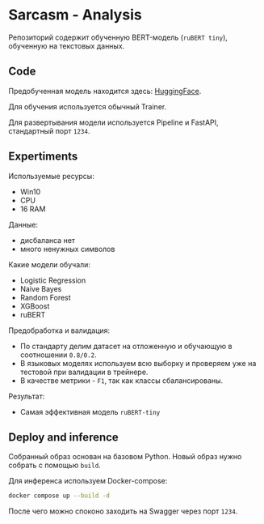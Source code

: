 # Sarcasm - Analysis
Репозиторий содержит обученную BERT-модель (`ruBERT tiny`), обученную на текстовых данных.

## Code

Предобученная модель находится здесь: [HuggingFace](https://huggingface.co/cointegrated/rubert-tiny).

Для обучения используется обычный Trainer.

Для развертывания модели используется Pipeline и FastAPI, стандартный порт `1234`.

## Expertiments

Используемые ресурсы:
- Win10
- CPU
- 16 RAM

Данные:
- дисбаланса нет
- много ненужных символов

Какие модели обучали:
- Logistic Regression
- Naive Bayes
- Random Forest
- XGBoost
- ruBERT

Предобработка и валидация:
- По стандарту делим датасет на отложенную и обучающую в соотношении `0.8/0.2`.
- В языковых моделях используем всю выборку и проверяем уже на тестовой при валидации в трейнере.
- В качестве метрики - `F1`, так как классы сбалансированы.

Результат:
- Самая эффективная модель `ruBERT-tiny`

## Deploy and inference

Собранный образ основан на базовом Python. Новый образ нужно собрать с помощью `build`.

Для инференса используем Docker-compose:

```bash
docker compose up --build -d
```

После чего можно споконо заходить на Swagger через порт `1234`.